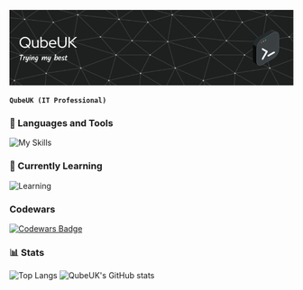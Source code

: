 ![Header](./github-header-image.png)

**`QubeUK (IT Professional)`**


### 🧰 Languages and Tools
![My Skills](https://skillicons.dev/icons?i=git,github,linux,md,powershell,python,stackoverflow,raspberrypi,vscode,&perline=10)
<br>          


### 🌱 Currently Learning
![Learning](https://skillicons.dev/icons?i=css,html,js,django,mongodb,&perline=10)



### Codewars
[![Codewars Badge](https://www.codewars.com/users/QubeUK/badges/large)](https://www.codewars.com/users/QubeUK)


<!--

[![LeetCode stats](https://leetcode-stats-six.vercel.app/api?username=QubeUK)](https://leetcode.com/QubeUK/) 

- 🔭 I’m currently working on ...
- 🌱 I’m currently learning ...
- 👯 I’m looking to collaborate on ...
- 🤔 I’m looking for help with ...
- 💬 Ask me about ...
- 📫 How to reach me: ...
- 😄 Pronouns: ...
- ⚡ Fun fact: ...
-->

### 📊 Stats
![Top Langs](https://github-readme-stats.vercel.app/api/top-langs/?username=QubeUK&theme=radical&show_icons=true)
![QubeUK's GitHub stats](https://github-readme-stats.vercel.app/api?username=QubeUK&theme=radical&show_icons=true)

